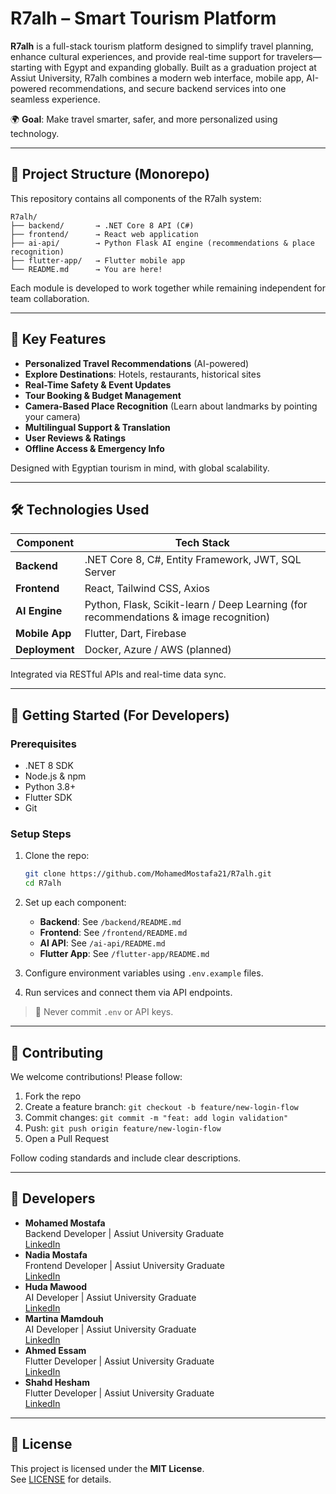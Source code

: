 # R7alh – Smart Tourism Platform

**R7alh** is a full-stack tourism platform designed to simplify travel planning, enhance cultural experiences, and provide real-time support for travelers—starting with Egypt and expanding globally. Built as a graduation project at Assiut University, R7alh combines a modern web interface, mobile app, AI-powered recommendations, and secure backend services into one seamless experience.

🌍 **Goal**: Make travel smarter, safer, and more personalized using technology.

---

## 📁 Project Structure (Monorepo)

This repository contains all components of the R7alh system:

```
R7alh/
├── backend/       → .NET Core 8 API (C#)
├── frontend/      → React web application
├── ai-api/        → Python Flask AI engine (recommendations & place recognition)
├── flutter-app/   → Flutter mobile app
└── README.md      → You are here!
```

Each module is developed to work together while remaining independent for team collaboration.

---

## 🚀 Key Features

- **Personalized Travel Recommendations** (AI-powered)
- **Explore Destinations**: Hotels, restaurants, historical sites
- **Real-Time Safety & Event Updates**
- **Tour Booking & Budget Management**
- **Camera-Based Place Recognition** (Learn about landmarks by pointing your camera)
- **Multilingual Support & Translation**
- **User Reviews & Ratings**
- **Offline Access & Emergency Info**

Designed with Egyptian tourism in mind, with global scalability.

---

## 🛠️ Technologies Used

| Component     | Tech Stack |
|--------------|-----------|
| **Backend**  | .NET Core 8, C#, Entity Framework, JWT, SQL Server |
| **Frontend** | React, Tailwind CSS, Axios |
| **AI Engine**| Python, Flask, Scikit-learn / Deep Learning (for recommendations & image recognition) |
| **Mobile App**| Flutter, Dart, Firebase |
| **Deployment**| Docker, Azure / AWS (planned) |

Integrated via RESTful APIs and real-time data sync.

---

## 🧪 Getting Started (For Developers)

### Prerequisites
- .NET 8 SDK
- Node.js & npm
- Python 3.8+
- Flutter SDK
- Git

### Setup Steps

1. Clone the repo:
   ```bash
   git clone https://github.com/MohamedMostafa21/R7alh.git
   cd R7alh
   ```

2. Set up each component:
   - **Backend**: See `/backend/README.md`
   - **Frontend**: See `/frontend/README.md`
   - **AI API**: See `/ai-api/README.md`
   - **Flutter App**: See `/flutter-app/README.md`

3. Configure environment variables using `.env.example` files.

4. Run services and connect them via API endpoints.

> 🔐 Never commit `.env` or API keys.

---

## 🤝 Contributing

We welcome contributions! Please follow:
1. Fork the repo
2. Create a feature branch: `git checkout -b feature/new-login-flow`
3. Commit changes: `git commit -m "feat: add login validation"`
4. Push: `git push origin feature/new-login-flow`
5. Open a Pull Request

Follow coding standards and include clear descriptions.

---

## 👤 Developers

- **Mohamed Mostafa**  
  Backend Developer | Assiut University Graduate  
  [LinkedIn](https://www.linkedin.com/in/mohamedmostafa21/)
- **Nadia Mostafa**  
  Frontend Developer | Assiut University Graduate  
  [LinkedIn](https://www.linkedin.com/in/nadia-mostafa-369140250/)
- **Huda Mawood**  
  AI Developer | Assiut University Graduate  
  [LinkedIn](https://www.linkedin.com/in/huda-mawood-17a644270/)
- **Martina Mamdouh**  
  AI Developer | Assiut University Graduate  
  [LinkedIn](https://www.linkedin.com/in/martina-mamdouh-fakher/)
- **Ahmed Essam**  
  Flutter Developer | Assiut University Graduate  
  [LinkedIn](https://www.linkedin.com/in/ahmed-essam-64192a223/)
- **Shahd Hesham**  
  Flutter Developer | Assiut University Graduate  
  [LinkedIn](https://www.linkedin.com/in/shahd-hesham-5a4397221/)


---

## 📄 License

This project is licensed under the **MIT License**.  
See [LICENSE](LICENSE) for details.
```

